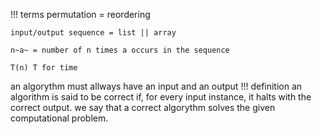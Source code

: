 !!! terms
    permutation = reordering
    
    input/output sequence = list || array

    n~a~ = number of n times a occurs in the sequence

    T(n) T for time

an algorythm must allways have an input and an output
!!! definition
    an algorithm is said to be correct if, for every input instance, it halts with the correct output. we say that a correct algorythm solves the given computational problem.

 